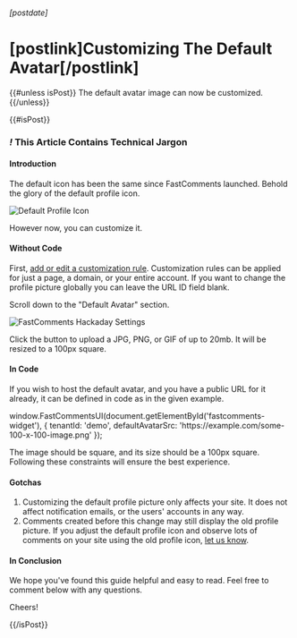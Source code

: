 ###### [postdate]
# [postlink]Customizing The Default Avatar[/postlink]

{{#unless isPost}}
The default avatar image can now be customized.
{{/unless}}

{{#isPost}}

### <i class="circle">!</i> This Article Contains Technical Jargon

#### Introduction

The default icon has been the same since FastComments launched. Behold the glory of the default profile icon.

<div class="text-center">
    <img src="https://fastcomments.com/images/unknown-person.png" title="Default Profile Icon" alt="Default Profile Icon" />
</div>

However now, you can customize it.

#### Without Code

First, <a href="https://fastcomments.com/auth/my-account/customize-widget" target="_blank">add or edit a customization rule</a>. Customization rules can
be applied for just a page, a domain, or your entire account. If you want to change the profile picture globally you can leave the URL ID field blank.

Scroll down to the "Default Avatar" section.

<img 
    src="/images/fc-customize-default-icon-button.png"
    alt="FastComments Hackaday Settings"
    class='lozad' />
    
Click the button to upload a JPG, PNG, or GIF of up to 20mb. It will be resized to a 100px square.

#### In Code

If you wish to host the default avatar, and you have a public URL for it already, it can be defined in code as in the given example.

<div class="code">    window.FastCommentsUI(document.getElementById('fastcomments-widget'), {
        tenantId: 'demo',
        defaultAvatarSrc: 'https://example.com/some-100-x-100-image.png'
    });
</div>

The image should be square, and its size should be a 100px square. Following these constraints will ensure the best experience.

#### Gotchas

1. Customizing the default profile picture only affects your site. It does not affect notification emails, or the users' accounts in any way.
2. Comments created before this change may still display the old profile picture. If you adjust the default profile icon and observe lots of comments on your site
using the old profile icon, <a href="https://fastcomments.com/auth/my-account/help" target="_blank">let us know</a>.

#### In Conclusion

We hope you've found this guide helpful and easy to read. Feel free to comment below with any questions.

Cheers!

{{/isPost}}
